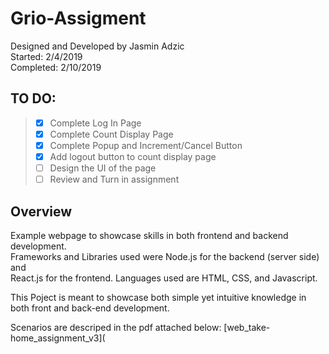 # Grio-Assigment

Designed and Developed by Jasmin Adzic  
Started: 2/4/2019  
Completed: 2/10/2019

## __TO DO:__
> - [X] Complete Log In Page
> - [X] Complete Count Display Page
> - [X] Complete Popup and Increment/Cancel Button
> - [X] Add logout button to count display page
> - [ ] Design the UI of the page
> - [ ] Review and Turn in assignment


## Overview
Example webpage to showcase skills in both frontend and backend development.  
Frameworks and Libraries used were Node.js for the backend (server side) and  
React.js for the frontend. Languages used are HTML, CSS, and Javascript.

This Poject is meant to showcase both simple yet intuitive knowledge in both 
front and back-end development.

Scenarios are descriped in the pdf attached below:
[web_take-home_assignment_v3](




